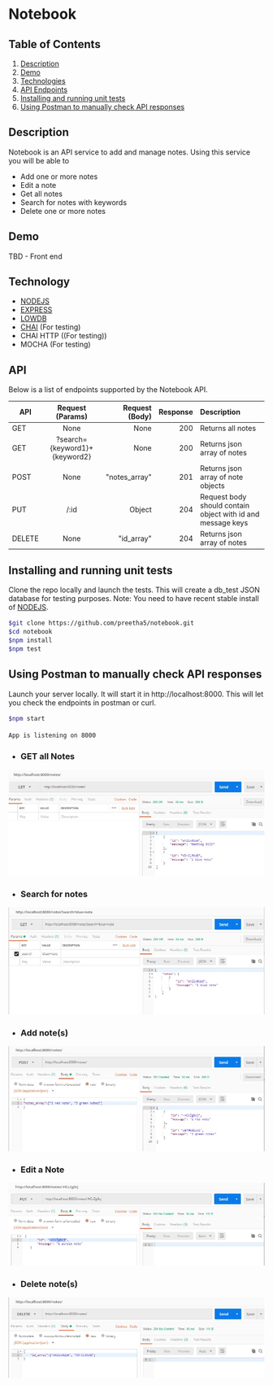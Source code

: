 # Notebook
## Table of Contents

1. [Description](#description)
2. [Demo](#demo)
3. [Technologies](#tech)
4. [API Endpoints](#api)
5. [Installing and running unit tests](#tests)
6. [Using Postman to manually check API responses](#postman)

<a name="description"></a>

## Description
Notebook is an API service to add and manage notes. Using this service you will be able to 
* Add one or more notes
* Edit a note
* Get all notes
* Search for notes with keywords
* Delete one or more notes

<a name="tech"></a>

## Demo
TBD - Front end

<a name="tech"></a>

## Technology
* [NODEJS](https://nodejs.org/en/)
* [EXPRESS](https://expressjs.com/)
* [LOWDB](https://www.npmjs.com/package/lowdb)
* [CHAI](https://www.chaijs.com/) (For testing)
* CHAI HTTP ((For testing))
* MOCHA (For testing)

<a name="api"></a>

## API
Below is a list of endpoints supported by the Notebook API.

| API        | Request (Params) | Request (Body)  |Response| Description
| ------------- |:-------------:| -----:|---:|:----|
| GET | None | None |   200 | Returns all notes |
| GET | ?search={keyword1}+{keyword2} | None | 200 | Returns json array of notes 
| POST | None | "notes_array" | 201 | Returns json array of note objects 
| PUT | /:id | Object | 204 | Request body should contain object with id and message keys
| DELETE | None | "id_array" | 204 | Returns json array of notes 



<a name="tests"></a>

## Installing and running unit tests
Clone the repo locally and launch the tests. This will create a db_test JSON database for testing purposes. Note: You need to have recent stable install of [NODEJS](https://nodejs.org/en/).
``` bash 
$git clone https://github.com/preetha5/notebook.git
$cd notebook
$npm install
$npm test
```

<a name="postman"></a>

## Using Postman to manually check API responses
Launch your server locally. It will start it in http://localhost:8000. This will let you check the endpoints in postman or curl.
``` bash
$npm start

App is listening on 8000
```

* ### GET all Notes
![Get All Notes](./screenshots/get_all_notes.JPG?raw=true "View all Notes Page")

* ### Search for notes
![Search Notes](./screenshots/search_notes.JPG?raw=true "Search Notes Page")

* ### Add note(s)
![Add Notes](./screenshots/add_notes.JPG?raw=true "Add Notes Page")


* ### Edit a Note
![Edit Note](./screenshots/edit_note.JPG?raw=true "Edit Note Page")


* ### Delete note(s)
![Delete Notes](./screenshots/delete_notes.JPG?raw=true "Delete Notes Page")



